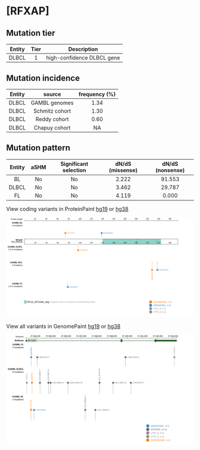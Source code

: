 # [RFXAP]

## Mutation tier

|Entity|Tier|Description               |
|:------:|:----:|--------------------------|
|DLBCL |1   |high-confidence DLBCL gene|
## Mutation incidence

|Entity|source        |frequency (%)|
|:------:|:--------------:|:-------------:|
|DLBCL |GAMBL genomes |1.34         |
|DLBCL |Schmitz cohort|1.30         |
|DLBCL |Reddy cohort  |0.60         |
|DLBCL |Chapuy cohort |  NA         |

## Mutation pattern

|Entity|aSHM|Significant selection|dN/dS (missense)|dN/dS (nonsense)|
|:------:|:----:|:---------------------:|:----------------:|:----------------:|
|BL    |No  |No                   |2.222           |91.553          |
|DLBCL |No  |No                   |3.462           |29.787          |
|FL    |No  |No                   |4.119           | 0.000          |




View coding variants in ProteinPaint [hg19](https://www.bcgsc.ca/downloads/morinlab/GAMBL/test/genes/RFXAP_protein.html)  or [hg38](https://www.bcgsc.ca/downloads/morinlab/GAMBL/test/genes/RFXAP_protein_hg38.html)

![image](images/proteinpaint/RFXAP_NM_000538.svg)

View all variants in GenomePaint [hg19](https://www.bcgsc.ca/downloads/morinlab/GAMBL/test/genes/RFXAP.html)  or [hg38](https://www.bcgsc.ca/downloads/morinlab/GAMBL/test/genes/RFXAP_hg38.html)

![image](images/proteinpaint/RFXAP.svg)
